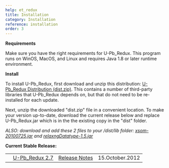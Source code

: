 ```yaml
---
help: et_redux
title: Installation
category: Installation
reference: installation
order: 3
---
```

		
**Requirements**

Make sure you have the right requirements for U-Pb_Redux. This program runs on WinOS, MacOS, and Linux and requires Java 1.8 or later runtime environment. 

**Install**

To install U-Pb_Redux, first download and unzip this distribution:
[U-Pb_Redux  Distribution (dist.zip)](http://www.earth-time.org/projects/upb/public_software/U-Pb_Redux/fullDistribution/dist.zip). This contains a number of third-party libraries that U-Pb_Redux depends  on, but that do not need to be re-installed for each update.

Next, unzip the downloaded "dist.zip" file in a convenient location.  To make your version up-to-date, download the current release below and replace U-Pb_Redux.jar  which is in the the existing copy in the "dist" folder.

*ALSO: download and add these 2 files to your /dist/lib folder: [xsom-20100725.jar](http://cirdles.org/sites/default/files/Downloads/xsom-20100725.jar)  and  [relaxngDatatype-1.5.jar](http://cirdles.org/sites/default/files/Downloads/relaxngDatatype-1.5.jar)*

**Current Stable Release:**

<table class="table">
	<th>
		<td><a href="http://cirdles.org/sites/default/files/Downloads/U-Pb_Redux.2.7.55.jar">U-Pb_Redux 2.7</a></td>
		<td><a href="https://docs.google.com/document/d/18CDAMmabkGiNTBiVkqSaNlW8OOXSr4CHGa5TFg4gKwg/edit">Release Notes</a></td>
		<td>15.October.2012</td>
	</th>
</table>




